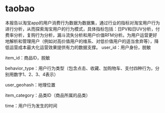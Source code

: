 # taobao
本报告以淘宝app的用户消费行为数据为数据集，通过行业的指标对淘宝用户行为进行分析，从而探索淘宝用户的行为模式，具体指标包括：日PV和日UV分析，付费率分析，复购行为分析，漏斗流失分析和用户价值RFM分析。为用户运营更好地解析和管理用户（例如对高价值用户的维系、对低价值用户的适当舍弃等），降低运营成本最大化运营效果提供有力的数据支撑。
user_id：用户身份，脱敏

item_id：商品ID，脱敏

behavior_type：用户行为类型（包含点击、收藏、加购物车、支付四种行为，分别用数字1、2、3、4表示）

user_geohash：地理位置

item_category：品类ID（商品所属的品类）

time：用户行为发生的时间
